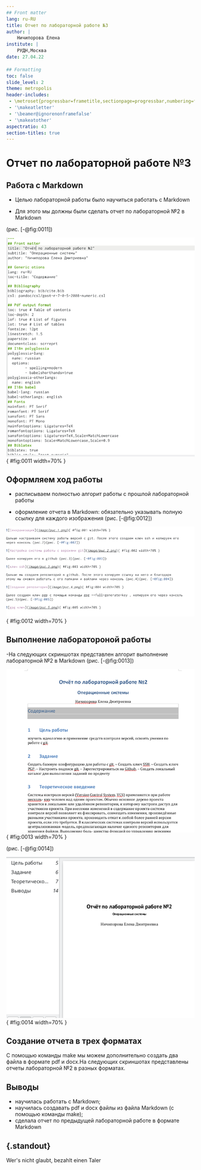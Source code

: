 ```yaml
---
## Front matter
lang: ru-RU
title: Отчет по лабораторной работе №3
author: |
	Ничипорова Елена
institute: |
	РУДН,Москва
date: 27.04.22

## Formatting
toc: false
slide_level: 2
theme: metropolis
header-includes: 
 - \metroset{progressbar=frametitle,sectionpage=progressbar,numbering=fraction}
 - '\makeatletter'
 - '\beamer@ignorenonframefalse'
 - '\makeatother'
aspectratio: 43
section-titles: true
---
```


# Отчет по лабораторной работе №3

## Работа с Markdown

- Целью лабораторной работы было научиться работать с Markdown

- Для этого мы должны были сделать отчет по лабораторной №2 в Markdown

(рис. [-@fig:0011])

![отчет в Markdown](image/рис.11.png){ #fig:0011 width=70% }


## Оформляем ход работы

- расписываем полностью алгорит работы с прошлой лабораторной работы

- оформление отчета в Markdown: обязательно указывать полную ссылку для каждого изображения
(рис. [-@fig:0012])

![Пример ссылок для изображений](image/рис.12.png){ #fig:0012 width=70% }




## Выполнение лаборатороной работы

-На следующих скриншотах представлен алгорит выполнение лабораторной №2 в Markdown
(рис. [-@fig:0013])

![Отчет в docx](image/рис.13.png){ #fig:0013 width=70% }

(рис. [-@fig:0014])

![Отчет в pdf](image/рис.14.png){ #fig:0014 width=70% }




## Создание отчета в трех форматах

С помощью команды make мы можем дополнительно создать два файла в формате pdf и docx.На следующих скриншотах представлены отчеты лабораторной №2 в разных форматах.

## Выводы

- научилась работать с Markdown;
- научилась создавать pdf и docx файлы из файла Markdown (с помощью команды make);
- сделала отчет по предыдущей лабораторной работе в формате Markdown



## {.standout}

Wer's nicht glaubt, bezahlt einen Taler
